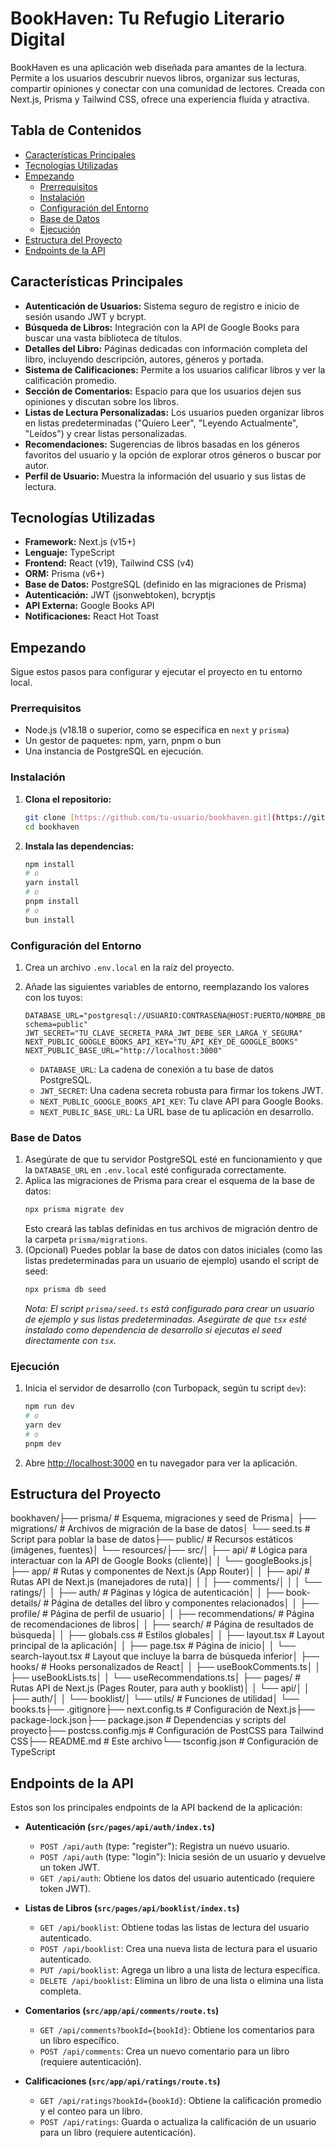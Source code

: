 # BookHaven: Tu Refugio Literario Digital

BookHaven es una aplicación web diseñada para amantes de la lectura. Permite a los usuarios descubrir nuevos libros, organizar sus lecturas, compartir opiniones y conectar con una comunidad de lectores. Creada con Next.js, Prisma y Tailwind CSS, ofrece una experiencia fluida y atractiva.

## Tabla de Contenidos

* [Características Principales](#características-principales)
* [Tecnologías Utilizadas](#tecnologías-utilizadas)
* [Empezando](#empezando)
    * [Prerrequisitos](#prerrequisitos)
    * [Instalación](#instalación)
    * [Configuración del Entorno](#configuración-del-entorno)
    * [Base de Datos](#base-de-datos)
    * [Ejecución](#ejecución)
* [Estructura del Proyecto](#estructura-del-proyecto)
* [Endpoints de la API](#endpoints-de-la-api)

## Características Principales

* **Autenticación de Usuarios:** Sistema seguro de registro e inicio de sesión usando JWT y bcrypt.
* **Búsqueda de Libros:** Integración con la API de Google Books para buscar una vasta biblioteca de títulos.
* **Detalles del Libro:** Páginas dedicadas con información completa del libro, incluyendo descripción, autores, géneros y portada.
* **Sistema de Calificaciones:** Permite a los usuarios calificar libros y ver la calificación promedio.
* **Sección de Comentarios:** Espacio para que los usuarios dejen sus opiniones y discutan sobre los libros.
* **Listas de Lectura Personalizadas:** Los usuarios pueden organizar libros en listas predeterminadas ("Quiero Leer", "Leyendo Actualmente", "Leídos") y crear listas personalizadas.
* **Recomendaciones:** Sugerencias de libros basadas en los géneros favoritos del usuario y la opción de explorar otros géneros o buscar por autor.
* **Perfil de Usuario:** Muestra la información del usuario y sus listas de lectura.

## Tecnologías Utilizadas

* **Framework:** Next.js (v15+)
* **Lenguaje:** TypeScript
* **Frontend:** React (v19), Tailwind CSS (v4)
* **ORM:** Prisma (v6+)
* **Base de Datos:** PostgreSQL (definido en las migraciones de Prisma)
* **Autenticación:** JWT (jsonwebtoken), bcryptjs
* **API Externa:** Google Books API
* **Notificaciones:** React Hot Toast

## Empezando

Sigue estos pasos para configurar y ejecutar el proyecto en tu entorno local.

### Prerrequisitos

* Node.js (v18.18 o superior, como se especifica en `next` y `prisma`)
* Un gestor de paquetes: npm, yarn, pnpm o bun
* Una instancia de PostgreSQL en ejecución.

### Instalación

1.  **Clona el repositorio:**
    ```bash
    git clone [https://github.com/tu-usuario/bookhaven.git](https://github.com/tu-usuario/bookhaven.git)
    cd bookhaven
    ```
2.  **Instala las dependencias:**
    ```bash
    npm install
    # o
    yarn install
    # o
    pnpm install
    # o
    bun install
    ```

### Configuración del Entorno

1.  Crea un archivo `.env.local` en la raíz del proyecto.
2.  Añade las siguientes variables de entorno, reemplazando los valores con los tuyos:

    ```env
    DATABASE_URL="postgresql://USUARIO:CONTRASEÑA@HOST:PUERTO/NOMBRE_DB?schema=public"
    JWT_SECRET="TU_CLAVE_SECRETA_PARA_JWT_DEBE_SER_LARGA_Y_SEGURA"
    NEXT_PUBLIC_GOOGLE_BOOKS_API_KEY="TU_API_KEY_DE_GOOGLE_BOOKS"
    NEXT_PUBLIC_BASE_URL="http://localhost:3000"
    ```
    * `DATABASE_URL`: La cadena de conexión a tu base de datos PostgreSQL.
    * `JWT_SECRET`: Una cadena secreta robusta para firmar los tokens JWT.
    * `NEXT_PUBLIC_GOOGLE_BOOKS_API_KEY`: Tu clave API para Google Books.
    * `NEXT_PUBLIC_BASE_URL`: La URL base de tu aplicación en desarrollo.

### Base de Datos

1.  Asegúrate de que tu servidor PostgreSQL esté en funcionamiento y que la `DATABASE_URL` en `.env.local` esté configurada correctamente.
2.  Aplica las migraciones de Prisma para crear el esquema de la base de datos:
    ```bash
    npx prisma migrate dev
    ```
    Esto creará las tablas definidas en tus archivos de migración dentro de la carpeta `prisma/migrations`.
3.  (Opcional) Puedes poblar la base de datos con datos iniciales (como las listas predeterminadas para un usuario de ejemplo) usando el script de seed:
    ```bash
    npx prisma db seed
    ```
    *Nota: El script `prisma/seed.ts` está configurado para crear un usuario de ejemplo y sus listas predeterminadas. Asegúrate de que `tsx` esté instalado como dependencia de desarrollo si ejecutas el seed directamente con `tsx`.*

### Ejecución

1.  Inicia el servidor de desarrollo (con Turbopack, según tu script `dev`):
    ```bash
    npm run dev
    # o
    yarn dev
    # o
    pnpm dev
    ```
2.  Abre [http://localhost:3000](http://localhost:3000) en tu navegador para ver la aplicación.

## Estructura del Proyecto

bookhaven/├── prisma/                 # Esquema, migraciones y seed de Prisma│   ├── migrations/         # Archivos de migración de la base de datos│   └── seed.ts             # Script para poblar la base de datos├── public/                 # Recursos estáticos (imágenes, fuentes)│   └── resources/├── src/│   ├── api/                # Lógica para interactuar con la API de Google Books (cliente)│   │   └── googleBooks.js│   ├── app/                # Rutas y componentes de Next.js (App Router)│   │   ├── api/            # Rutas API de Next.js (manejadores de ruta)│   │   │   ├── comments/│   │   │   └── ratings/│   │   ├── auth/           # Páginas y lógica de autenticación│   │   ├── book-details/   # Página de detalles del libro y componentes relacionados│   │   ├── profile/        # Página de perfil de usuario│   │   ├── recommendations/ # Página de recomendaciones de libros│   │   ├── search/         # Página de resultados de búsqueda│   │   ├── globals.css     # Estilos globales│   │   ├── layout.tsx      # Layout principal de la aplicación│   │   ├── page.tsx        # Página de inicio│   │   └── search-layout.tsx # Layout que incluye la barra de búsqueda inferior│   ├── hooks/              # Hooks personalizados de React│   │   ├── useBookComments.ts│   │   ├── useBookLists.ts│   │   └── useRecommendations.ts│   ├── pages/              # Rutas API de Next.js (Pages Router, para auth y booklist)│   │   └── api/│   │       ├── auth/│   │       └── booklist/│   └── utils/              # Funciones de utilidad│       └── books.ts├── .gitignore├── next.config.ts          # Configuración de Next.js├── package-lock.json├── package.json            # Dependencias y scripts del proyecto├── postcss.config.mjs      # Configuración de PostCSS para Tailwind CSS├── README.md               # Este archivo└── tsconfig.json           # Configuración de TypeScript
## Endpoints de la API

Estos son los principales endpoints de la API backend de la aplicación:

* **Autenticación (`src/pages/api/auth/index.ts`)**
    * `POST /api/auth` (type: "register"): Registra un nuevo usuario.
    * `POST /api/auth` (type: "login"): Inicia sesión de un usuario y devuelve un token JWT.
    * `GET /api/auth`: Obtiene los datos del usuario autenticado (requiere token JWT).

* **Listas de Libros (`src/pages/api/booklist/index.ts`)**
    * `GET /api/booklist`: Obtiene todas las listas de lectura del usuario autenticado.
    * `POST /api/booklist`: Crea una nueva lista de lectura para el usuario autenticado.
    * `PUT /api/booklist`: Agrega un libro a una lista de lectura específica.
    * `DELETE /api/booklist`: Elimina un libro de una lista o elimina una lista completa.

* **Comentarios (`src/app/api/comments/route.ts`)**
    * `GET /api/comments?bookId={bookId}`: Obtiene los comentarios para un libro específico.
    * `POST /api/comments`: Crea un nuevo comentario para un libro (requiere autenticación).

* **Calificaciones (`src/app/api/ratings/route.ts`)**
    * `GET /api/ratings?bookId={bookId}`: Obtiene la calificación promedio y el conteo para un libro.
    * `POST /api/ratings`: Guarda o actualiza la calificación de un usuario para un libro (requiere autenticación).
